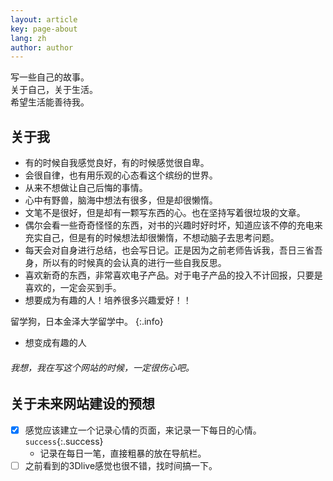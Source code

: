 ```yaml
---
layout: article
key: page-about
lang: zh
author: author
---
```


写一些自己的故事。  
关于自己，关于生活。  
希望生活能善待我。

## 关于我
- 有的时候自我感觉良好，有的时候感觉很自卑。  
- 会很自律，也有用乐观的心态看这个缤纷的世界。  
- 从来不想做让自己后悔的事情。  
- 心中有野兽，脑海中想法有很多，但是却很懒惰。  
- 文笔不是很好，但是却有一颗写东西的心。也在坚持写着很垃圾的文章。
- 偶尔会看一些奇奇怪怪的东西，对书的兴趣时好时坏，知道应该不停的充电来充实自己，但是有的时候想法却很懒惰，不想动脑子去思考问题。  
- 每天会对自身进行总结，也会写日记。正是因为之前老师告诉我，吾日三省吾身，所以有的时候真的会认真的进行一些自我反思。  
- 喜欢新奇的东西，非常喜欢电子产品。对于电子产品的投入不计回报，只要是喜欢的，一定会买到手。  
- 想要成为有趣的人！培养很多兴趣爱好！！

留学狗，日本金泽大学留学中。
{:.info}

- 想变成有趣的人
###### 我想，我在写这个网站的时候，一定很伤心吧。

## 关于未来网站建设的预想
* [x] 感觉应该建立一个记录心情的页面，来记录一下每日的心情。 `success`{:.success}
    * 记录在每日一笔，直接粗暴的放在导航栏。
* [ ] 之前看到的3Dlive感觉也很不错，找时间搞一下。